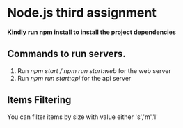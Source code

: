 # Node.js third assignment

**Kindly run npm install to install the project dependencies**

## Commands to run servers.

1. Run _npm start / npm run start:web_ for the web server
2. Run _npm run start:api_ for the api server

## Items Filtering

You can filter items by size with value either 's','m','l'
